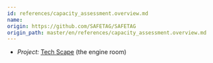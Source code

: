 ```yaml
---
id: references/capacity_assessment.overview.md
name: 
origin: https://github.com/SAFETAG/SAFETAG
origin_path: master/en/references/capacity_assessment.overview.md
---
```


  * *Project:* [Tech Scape](https://www.theengineroom.org/projects/techscape/) (the engine room)

